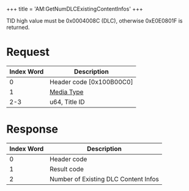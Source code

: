 +++
title = 'AM:GetNumDLCExistingContentInfos'
+++

TID high value must be 0x0004008C (DLC), otherwise 0xE0E0801F is
returned.

# Request

| Index Word | Description                                            |
|------------|--------------------------------------------------------|
| 0          | Header code \[0x100B00C0\]                             |
| 1          | [Media Type](Filesystem_services#MediaType "wikilink") |
| 2-3        | u64, Title ID                                          |

# Response

| Index Word | Description                          |
|------------|--------------------------------------|
| 0          | Header code                          |
| 1          | Result code                          |
| 2          | Number of Existing DLC Content Infos |